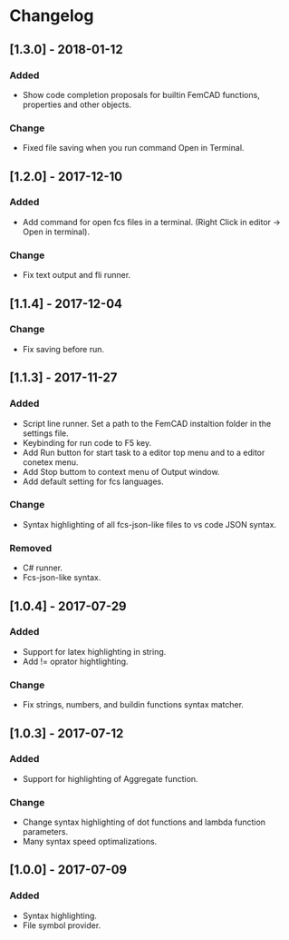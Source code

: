 # Changelog

## [1.3.0] - 2018-01-12

### Added
- Show code completion proposals for builtin FemCAD functions, properties and other objects.

### Change
- Fixed file saving when you run command Open in Terminal.



## [1.2.0] - 2017-12-10

### Added
- Add command for open fcs files in a terminal. (Right Click in editor -> Open in terminal).

### Change
- Fix text output and fli runner.



## [1.1.4] - 2017-12-04

### Change
- Fix saving before run.

## [1.1.3] - 2017-11-27

### Added
- Script line runner. Set a path to the FemCAD instaltion folder in the settings file. 
- Keybinding for run code to F5 key.
- Add Run button for start task to a editor top menu and to a editor conetex menu.
- Add Stop buttom to context menu of Output window.
- Add default setting for fcs languages.

### Change
- Syntax highlighting of all fcs-json-like files to vs code JSON syntax.

### Removed
- C# runner.
- Fcs-json-like syntax.



## [1.0.4] - 2017-07-29

### Added
- Support for latex highlighting in string.
- Add != oprator hightlighting.

### Change
- Fix strings, numbers, and buildin functions syntax matcher.



## [1.0.3] - 2017-07-12

### Added
- Support for highlighting of Aggregate function.

### Change
- Change syntax highlighting of dot functions and lambda function parameters.
- Many syntax speed optimalizations.



## [1.0.0] - 2017-07-09
### Added
- Syntax highlighting.
- File symbol provider.
